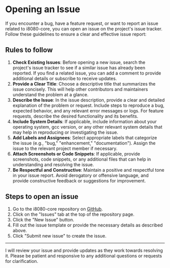 # Opening an Issue

If you encounter a bug, have a feature request, or want to report an issue related to i8080-core, you can open an issue on the project's issue tracker. Follow these guidelines to ensure a clear and effective issue report:

## Rules to follow

1. **Check Existing Issues**:
   Before opening a new issue, search the project's issue tracker to see if a similar issue has already been reported. If you find a related issue, you can add a comment to provide additional details or subscribe to receive updates.
2. **Provide a Clear Title**:
   Choose a descriptive title that summarizes the issue concisely. This will help other contributors and maintainers understand the problem at a glance.
3. **Describe the Issue**:
   In the issue description, provide a clear and detailed explanation of the problem or request. Include steps to reproduce a bug, expected behavior, and any relevant error messages or logs. For feature requests, describe the desired functionality and its benefits.
4. **Include System Details**:
   If applicable, include information about your operating system, gcc version, or any other relevant system details that may help in reproducing or investigating the issue.
5. **Add Labels and Assignees**:
   Select appropriate labels that categorize the issue (e.g., "bug," "enhancement," "documentation"). Assign the issue to the relevant project member if necessary.
6. **Attach Screenshots or Code Snippets**:
   If applicable, provide screenshots, code snippets, or any additional files that can help in understanding and resolving the issue.
7. **Be Respectful and Constructive**:
   Maintain a positive and respectful tone in your issue report. Avoid derogatory or offensive language, and provide constructive feedback or suggestions for improvement.

## Steps to open an issue

1. Go to the i8080-core repository on [GitHub](www.github.com/poundflag/Project-Name).
2. Click on the "Issues" tab at the top of the repository page.
3. Click the "New Issue" button.
4. Fill out the issue template or provide the necessary details as described above.
5. Click "Submit new issue" to create the issue.

<hr>

I will review your issue and provide updates as they work towards resolving it. Please be patient and responsive to any additional questions or requests for clarification.